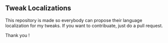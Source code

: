 ## Tweak Localizations
This repository is made so everybody can propose their language localization for my tweaks.
If you want to contribuate, just do a pull request.

Thank you !
